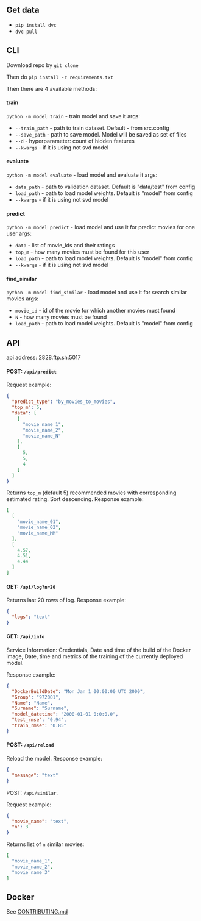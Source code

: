 ## Get data

- `pip install dvc`
- `dvc pull`

## CLI

Download repo by `git clone`

Then do
`pip install -r requirements.txt`

Then there are 4 available methods:

#### train

`python -m model train` - train model and save it
args:

- `--train_path` - path to train dataset. Default - from src.config
- `--save_path` - path to save model. Model will be saved as set of files
- `--d` - hyperparameter: count of hidden features
- `--kwargs` - if it is using not svd model

#### evaluate

`python -m model evaluate` - load model and evaluate it
args:

- `data_path` - path to validation dataset. Default is "data/test" from config
- `load_path` - path to load model weights. Default is "model" from config
- `--kwargs` - if it is using not svd model

#### predict

`python -m model predict` - load model and use it for predict movies for one user
args:

- `data` - list of movie_ids and their ratings
- `top_m` - how many movies must be found for this user
- `load_path` - path to load model weights. Default is "model" from config
- `--kwargs` - if it is using not svd model

#### find_similar

`python -m model find_similar` - load model and use it for search similar movies
args:

- `movie_id` - id of the movie for which another movies must found
- `N` - how many movies must be found
- `load_path` - path to load model weights. Default is "model" from config

## API

api address: 2828.ftp.sh:5017

#### POST: `/api/predict`

Request example:

```json
{
  "predict_type": "by_movies_to_movies",
  "top_m": 5,
  "data": [
    [
      "movie_name_1",
      "movie_name_2",
      "movie_name_N"
    ],
    [
      5,
      5,
      4
    ]
  ]
}
``` 

Returns `top_m` (default 5) recommended movies with corresponding estimated rating. Sort descending. Response example:

```json
[
  [
    "movie_name_01",
    "movie_name_02",
    "movie_name_MM"
  ],
  [
    4.57,
    4.51,
    4.44
  ]
]
```

#### GET: `/api/log?n=20`

Returns last 20 rows of log. Response example:

```json
{
  "logs": "text"
}
```

#### GET: `/api/info`

Service Information: Credentials, Date and time of the build of the Docker image, Date, time and metrics of the training
of the currently deployed model.

Response example:

```json
{
  "DockerBuildDate": "Mon Jan 1 00:00:00 UTC 2000",
  "Group": "972001",
  "Name": "Name",
  "Surname": "Surname",
  "model_datetime": "2000-01-01 0:0:0.0",
  "test_rmse": "0.94",
  "train_rmse": "0.85"
}
```

#### POST: `/api/reload`

Reload the model. Response example:

```json
{
  "message": "text"
}
```

POST: `/api/similar`.

Request example:

```json
{
  "movie_name": "text",
  "n": 3
}
```

Returns list of `n` similar movies:

```json
[
  "movie_name_1",
  "movie_name_2",
  "movie_name_3"
]
```

## Docker

See [CONTRIBUTING.md](./CONTRIBUTING.md)